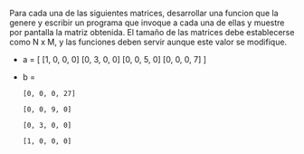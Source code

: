 Para cada una de las siguientes matrices, desarrollar una funcion que la genere  y escribir un programa que invoque a cada una de ellas y muestre por pantalla la matriz obtenida. El tamaño de las matrices debe establecerse como N x M, y las funciones deben servir aunque este valor se modifique.

- a = [
    [1, 0, 0, 0]
    [0, 3, 0, 0]
    [0, 0, 5, 0]
    [0, 0, 0, 7]
]
- b = 

      [0, 0, 0, 27]

      [0, 0, 9, 0]
    
      [0, 3, 0, 0]
    
      [1, 0, 0, 0]
